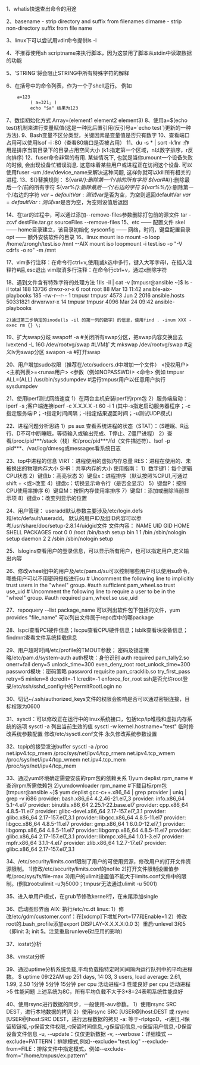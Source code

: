 1、whatis快速查出命令的用途

2、basename - strip directory and suffix from filenames
	dirname - strip non-directory suffix from file name

3、linux下可以尝试用vdir命令提供ls -l

4、不推荐使用sh scriptname来执行脚本，因为这禁用了脚本从stdin中读取数据的功能

5、'STRING'将会阻止STRING中所有特殊字符的解释

6、在括号中的命令列表，作为一个子shell运行。
	例如 
```html
	a=123
		 ( a=321; )
		 echo "$a" 结果为123
```
7、数组初始化方式
		Array=(element1 element2 element3)
8、使用a=$(echo test)机制来进行变量赋值(这是一种比后置引用(反引号a=`echo test`)更新的一种方法).
9、Bash变量不区分类型，关键因素是变量值是否只有数字
10、查看端口占用可以使用lsof -i :80（查看80端口是否被占用）
11、du -s * | sort -k1nr :作用是排序当前目录下的目录占用空间大小
    (k1:指定第一个区域，n以数字排序，r反向排序)
12、fuser命令非常的有用. 某些情况下, 也就是当你umount一个设备失败的时候, 会出现设备忙错误消息. 这意味着某些用户或进程正在访问这个设备. 可以使用fuser -um /dev/device_name来解决这种问题, 这样你就可以kill所有相关的进程.
13、${}替换规则：
	${var#*/}:删除第一个/前的所有字符
	${var##*/}:删除最后一个/前的所有字符
	${var%/*}:删除最后一个/右边的字符
	${var%%/*}}:删除第一个/右边的字符
	${var-defaultVar}:测试$var是否为空，为空则返回defaultVar
	${var=defaultVar}:测试$var是否为空，为空则设值后返回
	
14、在tar的过程中，可以通过添加--remove-files参数删除打包前的源文件
	tar -zcvf destFile.tar.gz sourceFiles --remove-files
15、etc —— 配置文件
		skel —— home目录建立，该目录初始化
		sysconfig —— 网络，时间，键盘配置目录
	opt —— 额外安装软件的目录
16、linux mount iso
	mount -o loop /home/zrongh/test.iso /mnt
	--AIX mount iso
	loopmount -i test.iso -o "-V cdrfs -o ro" -m /mnt
	
17、vim多行注释：在命令行ctrl+v,使用j或k选中多行，键入大写字母I，在插入注释符#后,esc退出
	vim取消多行注释：在命令行ctrl+v，通过x删除字符
	
18、遇到文件含有特殊字符的处理方法
	1)ls -il | cat -v
	[tmpusr@ansible ~]$ ls -il
	total 188
    13736 drwxr-xr-x  6 root   root       88 Mar 13 11:42 ansible-aix-playbooks
    185 -rw-r--r--  1 tmpusr tmpusr   4573 Jun  2  2016 ansible.hosts
	50331821 drwxrwxr-x 14 tmpusr tmpusr   4096 Mar 24 09:42 ansible-playbooks

	2)通过第二步确定的inode(ls -il 的第一列的数字）的信息，使用find . -inum XXX -exec rm {} \;
	
19、扩大swap分歧
	swapoff -a                        #关闭所有swap分区，把swap内容交换出去
	lvextend -L 16G /dev/rootvg/swap  #LVM扩大 
	mkswap /dev/rootvg/swap           #定义lv为swap分区
	swapon -a                         #打开swap  

20、用户增加sudo权限（推荐在/etc/sudoers.d中增加一个文件）
<授权用户> <主机列表>=<runas用户> <参数（例如NOPASSWD)> <命令>
例如 tmpusr ALL=(ALL) /usr/bin/sysdumpdev   #运行tmpusr用户以任意用户执行sysdumpdev

21、使用iperf测试网络速度
	1）在两台主机安装iperf的rpm包
	2）服务端启动：iperf -s ;客户端连接iperf -c X.X.X.X -t 60 -i 1
	(其中-s指定启动服务器程序；-c指定服务端IP；-t指定时间间隔；-i指定结果返回时间；-u测试UDP模式)

22、进程问题分析思路
	1）ps aux 查看系统进程的状态（STAT）：（S睡眠、R运行、D不可中断睡眠，等待输入或输出完成、T停止、Z僵尸进程）
	2）查看/proc/pid***/stack（栈）和/proc/pid***/fd（文件描述符）、lsof -p pid***、/var/log/dmesg或messages看系统日志

23、top中进程的信息
	VIRT：进程使用的虚拟内存总量
	RES：进程在使用的、未被换出的物理内存大小
	SHR：共享内存的大小
	使用指南：
	1）数字键1：每个逻辑CPU状态
	2）键盘b：高亮状态
	3）键盘x：进程排序（默认按照%CPU),可通过shift + <或>改变
	4）键盘c：切换显示命令行（是否全显示）
	5）键盘P：按照CPU使用率排序
	6）键盘M：按照内存使用率排序
	7）键盘f：添加或删除当前显示项
	8）键盘o：改变列显示的位置
	
24、用户管理：
	useradd默认参数主要涉及/etc/login.defs和/etc/default/useradd。
	默认的用户ID及组ID内容可以参考/usr/share/doc/setup-2.8.14/uidgid文件
	文件内容：
		NAME	UID	GID	HOME		SHELL	       PACKAGES
		root	0	0	/root		/bin/bash	    setup
		bin	    1	1	/bin		/sbin/nologin	setup
		daemon	2	2	/sbin		/sbin/nologin	setup

25、lslogins查看用户的登录信息，可以显示所有用户，也可以指定用户,定义输出内容

26、修改wheel组中的用户及/etc/pam.d/su可以控制哪些用户可以使用su命令，哪些用户可以不用密码授权进行su
	# Uncomment the following line to implicitly trust users in the "wheel" group.
	#auth		sufficient	pam_wheel.so trust use_uid
	# Uncomment the following line to require a user to be in the "wheel" group.
	#auth		required	pam_wheel.so use_uid

27、repoquery --list package_name 可以列出软件包下包括的文件，yum provides "file_name" 可以列出文件属于repo库中的哪package

28、lspci查看PCI硬件信息；lscpu查看CPU硬件信息；lsblk查看块设备信息；findmnt查看文件系统挂载信息

29、用户超时时间/etc/profile的TMOUT参数；
    密码及锁定策略/etc/pam.d/system-auth
	auth模块：身份识别
	auth        required      pam_tally2.so    onerr=fail deny=5 unlock_time=300 even_deny_root root_unlock_time=300
	password模块：密码策略
	password    requisite      pam_cracklib.so try_first_pass retry=5 minlen=8 dcredit=-1  lcredit=-1 enforce_for_root
	ssh是否允许root登录/etc/ssh/sshd_config中的PermitRootLogin no
	
30、切记~/.ssh/authorized_keys文件的权限会影响是否可以通过密钥连接，目标权限为0600

31、sysctl：可以修改正在运行中的linux系统接口，包括tcp/ip堆栈和虚拟内存系统的选项
	sysctl -a 列出当前生效的值
	sysctl -w kernel.hostname="test" 临时修改系统参数配置
	修改/etc/sysctl.conf文件 永久修改系统参数设置
	
32、tcpip的接受发送buffer
		sysctl -a 							/proc                           
	net.ipv4.tcp_rmem				/proc/sys/net/ipv4/tcp_rmem
	net.ipv4.tcp_wmem				/proc/sys/net/ipv4/tcp_wmem
	net.ipv4.tcp_mem				/proc/sys/net/ipv4/tcp_mem
	
33、通过yum环境确定需要安装的rpm包的依赖关系
	1)yum deplist rpm_name     #查询rpm所需依赖包
	2)yumdownloader rpm_name   #下载目标rpm包
   [tmpusr@ansible ~]$ yum deplist gcc-c++.x86_64 | grep provider | uniq | grep -v i686
   provider: bash.x86_64 4.2.46-21.el7_3
   provider: info.x86_64 5.1-4.el7
   provider: binutils.x86_64 2.25.1-22.base.el7
   provider: cpp.x86_64 4.8.5-11.el7
   provider: glibc-devel.x86_64 2.17-157.el7_3.1
   provider: glibc.x86_64 2.17-157.el7_3.1
   provider: libgcc.x86_64 4.8.5-11.el7
   provider: libgcc.x86_64 4.8.5-11.el7
   provider: gmp.x86_64 1:6.0.0-12.el7_1
   provider: libgomp.x86_64 4.8.5-11.el7
   provider: libgomp.x86_64 4.8.5-11.el7
   provider: glibc.x86_64 2.17-157.el7_3.1
   provider: libmpc.x86_64 1.0.1-3.el7
   provider: mpfr.x86_64 3.1.1-4.el7
   provider: zlib.x86_64 1.2.7-17.el7
   provider: glibc.x86_64 2.17-157.el7_3.1

34、/etc/security/limits.conf限制了用户的可使用资源，修改用户的打开文件资源限制。
	1)修改/etc/security/limits.conf的nofile
	2)打开文件限制设置值参考/proc/sys/fs/file-max
	3)用户的ulimit设置值不能大于limits.conf文件中的限制。(例如root:ulimit -u为5000；tmpusr无法通过ulimit -u 5001)
	
35、进入单用户模式，在grub节修改kernel行，在末尾添加single

36、启动图形界面
	AIX: 执行/etc/rc.dt
	linux: 1）修改/etc/gdm/customer.conf：在[xdcmp]下增加Port=177和Enable=1
	       2）修改root的.bash_profile添加export DISPLAY=X.X.X.X:0.0
		   3）重启runlevel 3和5（即init 3; init 5。注意重启runlevel对应用的影响）
		   
37、iostat分析

38、vmstat分析

39、通过uptime分析系统负载,平均负载指特定时间间隔内运行队列中的平均进程数。
	$ uptime
	09:22AM   up 251 days,  14:03,  3 users,  load average: 2.61, 1.99, 2.50
	                                                       1分钟  5分钟  15分钟
	per cpu 活动进程<3    性能良好
	per cpu 活动进程>5    性能问题
    上述系统为8C，所有平均负载不大于3*8=24表明系统性能良好

40、使用rsync进行数据的同步，一般使用-auv参数。
    1）使用rsync SRC DEST，进行本地数据的拷贝
	2）使用rsync SRC [USER@]host:DEST 或 rsync [USER@]host:SRC DEST，进行远程数据的拷贝
	-a: 等于-rlptgoD，-r递归,-l保留软链接,-p保留文件权限,-t保留时间信息,-g保留组信息,-o保留用户信息,-D保留设备文件信息
	-u, --update：仅仅更新数据
	-v, --verbose：详细模式
	--exclude=PATTERN：排除模式,例如--exclude="test.log"
	--exclude-from=FILE：排除文件中指定模式，例如--exclude-from="/home/tmpusr/ex.pattern"

